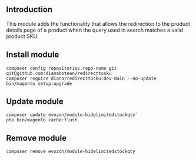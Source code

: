 ## Introduction
This module adds the functionality that allows the redirection to the product details page of a product when the query used in search matches a valid product SKU.

## Install module
```
composer config repositories.repo-name git git@github.com:dianabotean/redirecttosku
composer require diana/redirecttosku:dev-main --no-update
bin/magento setup:upgrade
```

## Update module
```
composer update evozon/module-hidelimitedstockqty`
php bin/magento cache:flush
```

## Remove module
```
composer remove evozon/module-hidelimitedstockqty
```
